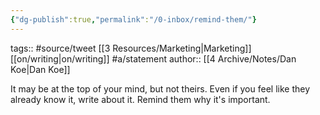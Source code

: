 ```yaml
---
{"dg-publish":true,"permalink":"/0-inbox/remind-them/"}
---
```


tags:: #source/tweet [[3 Resources/Marketing\|Marketing]] [[on/writing\|on/writing]] #a/statement 
author:: [[4 Archive/Notes/Dan Koe\|Dan Koe]]

It may be at the top of your mind, but not theirs. Even if you feel like they already know it, write about it. Remind them why it's important.